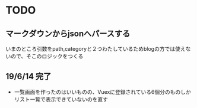 # TODO

## マークダウンからjsonへパースする

いまのところ引数をpath,categoryと２つわたしているためblogの方では使えないので、そこのロジックをつくる

## 19/6/14 完了

* 一覧画面を作ったのはいいものの、Vuexに登録されている6個分のものしかリスト一覧で表示できていないのを直す



